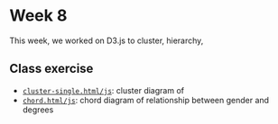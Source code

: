 # Week 8

This week, we worked on D3.js to cluster, hierarchy, 

## Class exercise

- [`cluster-single.html/js`](https://ayakow1.github.io/CAPP30239_FA22/week_09/cluster/cluster.html): cluster diagram of 
- [`chord.html/js`](https://ayakow1.github.io/CAPP30239_FA22/week_08/chord/chord.html): chord diagram of 
relationship between gender and degrees
